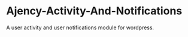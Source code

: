Ajency-Activity-And-Notifications
=================================

A user activity and user notifications module for wordpress.
